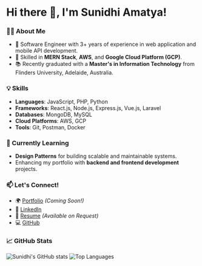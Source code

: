 # Hi there 👋, I'm Sunidhi Amatya!

### 👩‍💻 About Me
- 🌟 Software Engineer with 3+ years of experience in web application and mobile API development.
- 🔧 Skilled in **MERN Stack**, **AWS**, and **Google Cloud Platform (GCP)**.
- 📚 Recently graduated with a **Master's in Information Technology** from Flinders University, Adelaide, Australia.

### 💡 Skills
- **Languages**: JavaScript, PHP, Python
- **Frameworks**: React.js, Node.js, Express.js, Vue.js, Laravel
- **Databases**: MongoDB, MySQL
- **Cloud Platforms**: AWS, GCP
- **Tools**: Git, Postman, Docker

### 🌱 Currently Learning
- **Design Patterns** for building scalable and maintainable systems.
- Enhancing my portfolio with **backend and frontend development** projects.

### 📫 Let's Connect!
- 🌍 [Portfolio](#) *(Coming Soon!)*
- 💼 [LinkedIn](https://www.linkedin.com/in/sunidhi-amatya-5348aa179/)
- 📂 [Resume](#) *(Available on Request)*
- 💻 [GitHub](https://github.com/AmatyaSunu)

### 📈 GitHub Stats
![Sunidhi's GitHub stats](https://github-readme-stats.vercel.app/api?username=amatyasunu&show_icons=true&theme=radical)
![Top Languages](https://github-readme-stats.vercel.app/api/top-langs/?username=amatyasunu&layout=compact&theme=radical)


<!--
**AmatyaSunu/amatyasunu** is a ✨ _special_ ✨ repository because its `README.md` (this file) appears on your GitHub profile.

Here are some ideas to get you started:

- 🔭 I’m currently working on ...
- 🌱 I’m currently learning ...
- 👯 I’m looking to collaborate on ...
- 🤔 I’m looking for help with ...
- 💬 Ask me about ...
- 📫 How to reach me: ...
- 😄 Pronouns: ...
- ⚡ Fun fact: ...
-->
